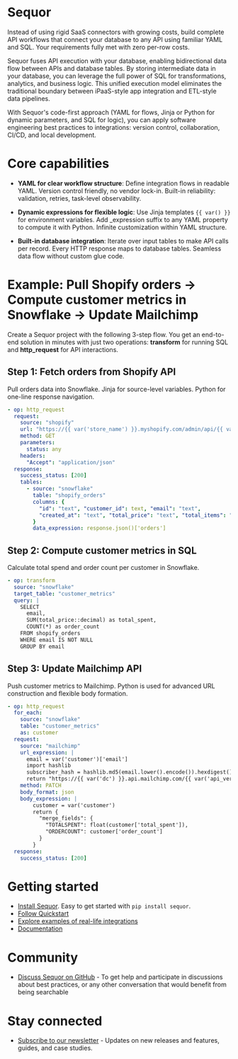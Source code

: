 # Sequor
Instead of using rigid SaaS connectors with growing costs, build complete API workflows that connect your database to any API using familiar YAML and SQL. Your requirements fully met with zero per-row costs.

Sequor fuses API execution with your database, enabling bidirectional data flow between APIs and database tables. By storing intermediate data in your database, you can leverage the full power of SQL for transformations, analytics, and business logic. This unified execution model eliminates the traditional boundary between iPaaS-style app integration and ETL-style data pipelines.

With Sequor's code-first approach (YAML for flows, Jinja or Python for dynamic parameters, and SQL for logic), you can apply software engineering best practices to integrations: version control, collaboration, CI/CD, and local development.

# Core capabilities
* **YAML for clear workflow structure**: Define integration flows in readable YAML. Version control friendly, no vendor lock-in. Built-in reliability: validation, retries, task-level observability.

* **Dynamic expressions for flexible logic**: Use Jinja templates `{{ var() }}` for environment variables. Add _expression suffix to any YAML property to compute it with Python. Infinite customization within YAML structure.

* **Built-in database integration**: Iterate over input tables to make API calls per record. Every HTTP response maps to database tables. Seamless data flow without custom glue code.

# Example: Pull Shopify orders → Compute customer metrics in Snowflake → Update Mailchimp
Create a Sequor project with the following 3-step flow. You get an end-to-end solution in minutes with just two operations: **transform** for running SQL and **http_request** for API interactions. 

## Step 1: Fetch orders from Shopify API
Pull orders data into Snowflake. Jinja for source-level variables. Python for one-line response navigation.
```yaml
- op: http_request
  request:
    source: "shopify"
    url: "https://{{ var('store_name') }}.myshopify.com/admin/api/{{ var('api_version') }}/orders.json"
    method: GET
    parameters:
      status: any
    headers:
      "Accept": "application/json"
  response:
    success_status: [200]
    tables:
      - source: "snowflake"
        table: "shopify_orders"
        columns: {
          "id": "text", "customer_id": text, "email": "text", 
          "created_at": "text", "total_price": "text", "total_items": "text"
        }
        data_expression: response.json()['orders']
```

## Step 2: Compute customer metrics in SQL
Calculate total spend and order count per customer in Snowflake.
```yaml
- op: transform
  source: "snowflake"
  target_table: "customer_metrics"
  query: |
    SELECT
      email,
      SUM(total_price::decimal) as total_spent,
      COUNT(*) as order_count
    FROM shopify_orders
    WHERE email IS NOT NULL
    GROUP BY email
```

## Step 3: Update Mailchimp API
Push customer metrics to Mailchimp. Python is used for advanced URL construction and flexible body formation.
```yaml
- op: http_request
  for_each:
    source: "snowflake"
    table: "customer_metrics"
    as: customer
  request:
    source: "mailchimp"
    url_expression: |
      email = var('customer')['email']
      import hashlib
      subscriber_hash = hashlib.md5(email.lower().encode()).hexdigest()
      return "https://{{ var('dc') }}.api.mailchimp.com/{{ var('api_version') }}/lists/{{ var('mailchimp_list_id') }}/members/" + subscriber_hash
    method: PATCH
    body_format: json
    body_expression: |
        customer = var('customer')
        return {
          "merge_fields": {
            "TOTALSPENT": float(customer['total_spent']),
            "ORDERCOUNT": customer['order_count']
          }
        }
  response:
    success_status: [200]
```


# Getting started
* [Install Sequor](https://docs.sequor.dev/getting-started/installation). Easy to get started with `pip install sequor`.
* [Follow Quickstart](https://docs.sequor.dev/getting-started/quickstart)
* [Explore examples of real-life integrations](https://github.com/paloaltodatabases/sequor-integrations)
* [Documentation](https://docs.sequor.dev/)

# Community
* [Discuss Sequor on GitHub](https://github.com/paloaltodatabases/sequor/discussions) - To get help and participate in discussions about best practices, or any other conversation that would benefit from being searchable

# Stay connected
* [Subscribe to our newsletter](https://buttondown.com/sequor) -  Updates on new releases and features, guides, and case studies.






  
